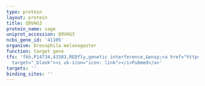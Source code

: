 ```yaml
---
type: protein
layout: protein
title: Q9VHG3
protein_name: sage
uniprot_accession: Q9VHG3
ncbi_gene_id: '41105'
organism: Drosophila melanogaster
function: target gene
tfs: 'fkh,P14734,43383,REDfly,genetic interference,&ensp;<a href="https://www.ncbi.nlm.nih.gov/pubmed/?term=16914497%5Buid%5D"
  target="_blank"><i uk-icon="icon: link"></i>Pubmed</a>'
targets: ''
binding_sites: ''
---
```

